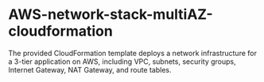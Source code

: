 # AWS-network-stack-multiAZ-cloudformation
The provided CloudFormation template deploys a network infrastructure               for a 3-tier application on AWS, including VPC, subnets, security groups,  Internet Gateway, NAT Gateway, and route tables.
